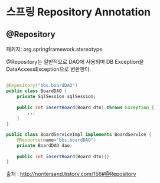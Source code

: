# 스프링 Repository Annotation

## @Repository

패키지: org.springframework.stereotype


@Repository는 일반적으로 DAO에 사용되며 DB Exception을 DataAccessException으로 변환한다.

```java

@Repository("bbs.boardDAO")
public class BoardDAO {
    private SqlSession sqlSession;
    
    public int insertBoard(Board dto) throws Exception {
        ...
    }
}

public class BoardServiceImpl implements BoardService {
    @Resource(name="bbs.boardDAO")
    private BoardDAO dao;
 
    public int insertBoard(Board dto){}
}


```

출처 : http://noritersand.tistory.com/156#@Repository